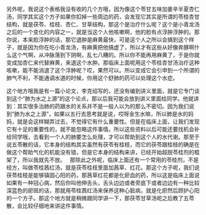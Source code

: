 另外呢，我说这个表格我没有收的几个方哦，因为像这个苓甘五味加姜辛半夏杏仁汤，同学其实这个方子如果你扣掉一些周边的药，会发现它其实是所谓的苓桂杏甘结构，就是茯苓、桂枝、杏仁、甘草结构，那这个是治疗什么呢？这个是小青龙汤之后的一个变化的内容之一，就是当这个人他咳嗽啊，他的脸有点浮肿浮肿的。那你说，本来脸浮肿的话，那它退肿是麻黄最快，可是这个人之所以会搞到这个样子，就是因为你在吃小青龙汤，有麻黄把他搞虚了，所以才有这些从好像奔豚啊什么这个气啊，从冲脉落到下阴啊，乱七八糟的。所以你不能再用麻黄了，于是你就变成加杏仁来代替麻黄，来退这个水肿。那临床上面呢用这个苓桂杏甘汤治疗这种咳嗽，能不能消退了这个浮肿呢？哎，果然可以。所以变成它会引申到一个所谓的肺气不利，不能通调水道的时候，你用这个舒肺的药可以处理这个水症。

这个地方哦我是有一篇小论文，李克绍写的，还没有编到讲义里面，就是它专门谈到这个“肺为水之上源”的这个论点，那以后我可能会放到讲义里面给同学。他就讲到：其实很多治肺的药跟水的关系并不是一般人以为的那么不密切。因为我们说到“肺为水之上源”，如果以五行去思考就是说，哎呀金生水嘛，所以肺是水的妈妈，就是会这样糊弄过去，不觉得它有什么重要性。但是在临床上面，让我们发现它有十足的重要性的，就不能忽略这件事情。所以这些资料以后可能还要找机会补给同学哦，去看到一个人的肺要怎么处理，才可以帮助到这个人的水代谢。那至于说五苓散的话，它本身的结构其实虽然有茯苓有桂枝，而它的茯苓跟桂枝的确是在做这个帮助气化的机能没有错，但是它本身的结构来讲，已经开始超脱苓桂剂的框架了，所以我就先不放。
 
那除此之外呢，临床上面还有一个常用的苓桂剂，不是经方，叫做苓桂茜红汤，就是茯苓桂枝里面加茜草、红花。那这个方子呢，我们说茯苓桂枝是能够镇固心阳的药，那茜草红花都是化瘀血的药，所以这是临床上面说如果有一种冠心病，然后你叫他伸舌头，舌头边边或者旁底下或者边边有一种比较深蓝色的瘀斑的话，那就用苓桂茜红汤来保养这种心脏病，就是化瘀然后顾护心阳的一个方子。那这个地方就是稍微跟同学讲一下，那茯苓甘草汤呢之后教了五苓散，会比较仔细地来讲这件事情。
